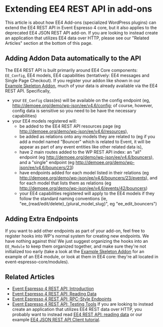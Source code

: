# Extending EE4 REST API in add-ons

This article is about how EE4 Add-ons (specialized WordPress plugins) can extend the EE4 REST API in Event Espresso 4 core, but it also applies to the deprecated EE4 JSON REST API add-on. If you are looking to instead create an application that utilizes EE4 data over HTTP, please see our "Related Articles" section at the bottom of this page.

## Adding Addon Data automatically to the API

The EE4 REST API is built primarily around EE4 Core components: `EE_Config`, EE4 models, EE4 capabilities (tentatively: EE4 messages and Single Page Checkout). If you register your addon like shown in our [Example Skeleton Addon](registering-addons.md), much of your data is already available via the EE4 REST API. Specifically,

* your `EE_Config` class(es) will be available on the config endpoint (eg, http://demoee.org/demo/wp-json/ee/v4.6/config; of course, however, config data is sensitive so you need to be have the necessary capabilities)
* your EE4 models registered will:
    * be added to the EE4 REST API resources page (eg http://demoee.org/demo/wp-json/ee/v4.6/resources),
    * be added as relations onto any models they are related to (eg if you add a model named "Bouncer" which is related to Event, it will be appear as part of any event entities like other related data is),
    * have 2 main routes added to the WP REST API index: an "all" endpoint (eg http://demoee.org/demo/wp-json/ee/v4.6/bouncers), and a "single" endpoint (eg http://demoee.org/demo/wp-json/ee/v4.6/bouncers/23)
    * have endpoints added for each model listed in their relations (eg http://demoee.org/demo/wp-json/ee/v4.6/bouncers/23/events), and for each model that lists them as relations (eg http://demoee.org/demo/wp-json/ee/v4.6/events/42/bouncers)
    * your EE4 capabilities registered will apply to the EE4 models if they follow the standard naming conventions (ie, "ee_{read/edit/delete}_{plural_model_slug}", eg "ee_edit_bouncers")

## Adding Extra Endpoints

If you want to add other endpoints as part of your add-on, feel free to register hooks into WP's normal system for creating new endpoints. We have nothing against this! We just suggest organizing the hooks into an `EE_Module` to keep them organized together, and make sure they're not initialized too early (take a look at the [Example Skeleton Addon](registering-addons.md) for an example of an EE4 module, or look at them in EE4 core: they're all located in event-espresso-core/modules).

## Related Articles

- [Event Espresso 4 REST API: Introduction](../C--REST-API/ee4-rest-api-introduction.md)
- [Event Espresso 4 REST API: Reading Data](../C--REST-API/ee4-rest-api-reading-data.md)
- [Event Espresso 4 REST API: RPC-Style Endpoints](../C--REST-API/ee4-rest-api-rpc-style-endpoints.md)
- [Event Espresso 4 REST API: Testing Tools](../C--REST-API/ee4-rest-api-testing-tools.md)
If you are looking to instead create an application that utilizes EE4 REST data over HTTP, you probably want to instead read [EE4 REST API: reading data](../C--REST-API/ee4-rest-api-reading-data.md) or our example [EE4 JSON REST API Client tutorial](../T--Tutorials/building-an-ee4-addon-that-uses-angular-js-and-the-ee4-json-rest-api.md).
